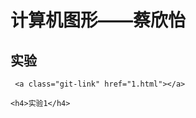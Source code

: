 <html>
	<head>
		<meta charset="utf-8">
	</head>
<body>
		<h1>计算机图形——蔡欣怡</h1>
		<h2>实验</h2>
	
     <a class="git-link" href="1.html"></a>

	<h4>实验1</h4>

</html>
